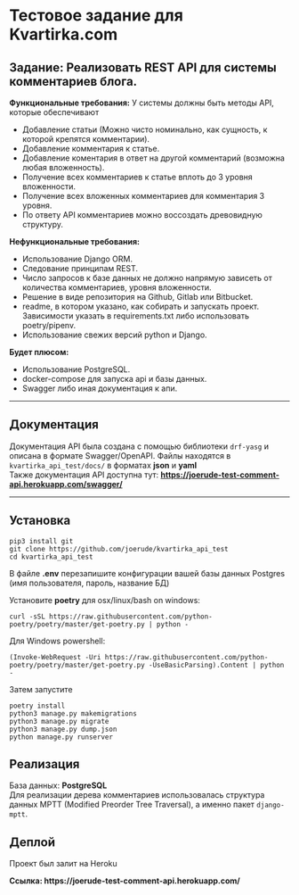 # Тестовое задание для Kvartirka.com

Задание: Реализовать REST API для системы комментариев блога.
------
**Функциональные требования:**
У системы должны быть методы API, которые обеспечивают

- Добавление статьи (Можно чисто номинально, как сущность, к которой крепятся комментарии).
- Добавление комментария к статье.
- Добавление коментария в ответ на другой комментарий (возможна любая вложенность).
- Получение всех комментариев к статье вплоть до 3 уровня вложенности.
- Получение всех вложенных комментариев для комментария 3 уровня.
- По ответу API комментариев можно воссоздать древовидную структуру.

**Нефункциональные требования:**

- Использование Django ORM.
- Следование принципам REST.
- Число запросов к базе данных не должно напрямую зависеть от количества комментариев, уровня вложенности.
- Решение в виде репозитория на Github, Gitlab или Bitbucket.
- readme, в котором указано, как собирать и запускать проект. Зависимости указать в requirements.txt либо использовать
  poetry/pipenv.
- Использование свежих версий python и Django.

**Будет плюсом:**

- Использование PostgreSQL.
- docker-compose для запуска api и базы данных.
- Swagger либо иная документация к апи.

<hr>

## Документация

Документация API была создана с помощью библиотеки `drf-yasg` и описана в формате Swagger/OpenAPI.
Файлы находятся в `kvartirka_api_test/docs/` в форматах **json** и **yaml** <br>
Также документация API доступна тут: **https://joerude-test-comment-api.herokuapp.com/swagger/**

<hr>

## Установка

```
pip3 install git
git clone https://github.com/joerude/kvartirka_api_test
cd kvartirka_api_test
```

<p>В файле <b>.env</b> перезапишите конфигурации вашей базы данных Postgres (имя пользователя, пароль, название БД) </p> 

Установите **poetry** для osx/linux/bash on windows:

```
curl -sSL https://raw.githubusercontent.com/python-poetry/poetry/master/get-poetry.py | python -
```

Для Windows powershell:

```
(Invoke-WebRequest -Uri https://raw.githubusercontent.com/python-poetry/poetry/master/get-poetry.py -UseBasicParsing).Content | python -
```

Затем запустите
```
poetry install
python3 manage.py makemigrations
python3 manage.py migrate
python3 manage.py dump.json
python manage.py runserver
```

## Реализация
База данных: **PostgreSQL** <br>
Для реализации дерева комментариев использовалась структура 
данных MPTT (Modified Preorder Tree Traversal), а именно пакет `django-mptt`.


## Деплой
Проект был залит на Heroku
<p><b>Ссылка: https://joerude-test-comment-api.herokuapp.com/</b></p>



